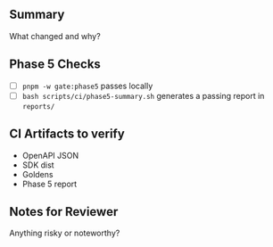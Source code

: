 ## Summary
What changed and why?

## Phase 5 Checks
- [ ] `pnpm -w gate:phase5` passes locally
- [ ] `bash scripts/ci/phase5-summary.sh` generates a passing report in `reports/`

## CI Artifacts to verify
- OpenAPI JSON
- SDK dist
- Goldens
- Phase 5 report

## Notes for Reviewer
Anything risky or noteworthy?



